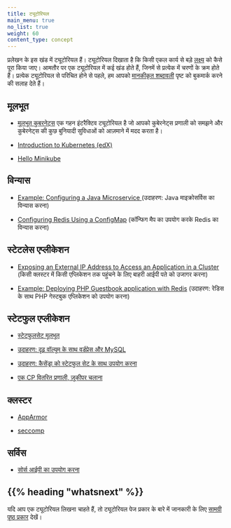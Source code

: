 ```yaml
---
title: ट्यूटोरियल
main_menu: true
no_list: true
weight: 60
content_type: concept
---
```


<!-- overview -->

प्रलेखन के इस खंड में ट्यूटोरियल हैं।
ट्यूटोरियल दिखाता है कि किसी एकल कार्य से बड़े [लक्ष्य](/docs/tasks/) को कैसे पूरा किया जाए।
आमतौर पर एक ट्यूटोरियल में कई खंड होते हैं,
जिनमें से प्रत्येक में चरणों के क्रम होते हैं।
प्रत्येक ट्यूटोरियल से परिचित होने से पहले, हम आपको 
[मानकीकृत शब्दावली](/docs/reference/glossary/) पृष्ट को बुकमार्क करने की सलाह देते हैं। 
<!-- body -->

## मूलभूत

* [मूलभूत कुबरनेट्स](/hi/docs/tutorials/kubernetes-basics/) एक गहन इंटरैक्टिव ट्यूटोरियल है जो आपको कुबेरनेट्स प्रणाली को समझने और कुबेरनेट्स की कुछ बुनियादी सुविधाओं को आज़माने में मदद करता है।

* [Introduction to Kubernetes (edX)](https://www.edx.org/course/introduction-kubernetes-linuxfoundationx-lfs158x#)

* [Hello Minikube](/hi/docs/tutorials/hello-minikube/)

## विन्यास

* [Example: Configuring a Java Microservice
](/docs/tutorials/configuration/configure-java-microservice/) (उदाहरण: Java माइक्रोसर्विस का विन्यास करना)

* [Configuring Redis Using a ConfigMap](/docs/tutorials/configuration/configure-redis-using-configmap/) (कॉन्फिग मैप का उपयोग करके Redis का विन्यास करना)

## स्टेटलेस एप्लीकेशन


* [Exposing an External IP Address to Access an Application in a Cluster](/docs/tutorials/stateless-application/expose-external-ip-address/) (किसी क्लस्टर में किसी एप्लिकेशन तक पहुंचने के लिए बाहरी आईपी पते को उजागर करना)

* [Example: Deploying PHP Guestbook application with Redis](/docs/tutorials/stateless-application/guestbook/) (उदाहरण: रेडिस के साथ PHP गेस्टबुक एप्लिकेशन को उपयोग करना)

## स्टेटफुल एप्लीकेशन

* [स्टेटफुलसेट मूलभूत](/docs/tutorials/stateful-application/basic-stateful-set/)

* [उदाहरण: दृढ़ वॉल्यूम के साथ वर्डप्रेस और MySQL](/docs/tutorials/stateful-application/mysql-wordpress-persistent-volume/)

* [उदाहरण: कैसेंड्रा को स्टेटफुल सेट के साथ उपयोग करना](/docs/tutorials/stateful-application/cassandra/)

* [एक CP वितरित प्रणाली, ज़ूकीपर चलाना](/docs/tutorials/stateful-application/zookeeper/)

## क्लस्टर

* [AppArmor](/docs/tutorials/clusters/apparmor/)

* [seccomp](/docs/tutorials/clusters/seccomp/)

## सर्विस

* [सोर्स आईपी का उपयोग करना](/docs/tutorials/services/source-ip/)

## {{% heading "whatsnext" %}}

यदि आप एक ट्यूटोरियल लिखना चाहते हैं, तो 
ट्यूटोरियल पेज प्रकार के बारे में जानकारी के लिए
[सामग्री पृष्ठ प्रकार](/docs/contribute/style/page-content-types/) देखें।
